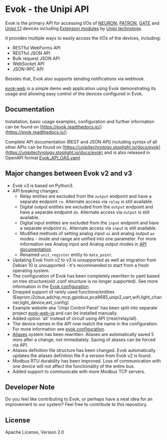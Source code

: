 # Evok - the Unipi API

Evok is the primary API for accessing I/Os of [NEURON], [PATRON], [GATE] and [Unipi 1.1] devices including [Extension modules] by [Unipi technology].

It provides multiple ways to easily access the I/Os of the devices, including:

- RESTful WebForms API
- RESTful JSON API
- Bulk request JSON API
- WebSocket API
- JSON-RPC API

Besides that, Evok also supports sending notifications via webhook.

[evok-web] is a simple demo web application using Evok demonstrating its usage and allowing easy control of the devices configured in Evok.

## Documentation
Installation, basic usage examples, configuration and further information can be found on [https://evok.readthedocs.io/](https://evok.readthedocs.io/)

Complete API documentation (REST and JSON API) including syntax of all other APIs can be found on [https://unipitechnology.stoplight.io/docs/evok](https://unipitechnology.stoplight.io/docs/evok) and is also released in OpenAPI format [Evok_API_OAS.yaml](docs/apis/Evok_API_OAS.yaml?raw=1)

## Major changes between Evok v2 and v3

- Evok v3 is based on Python3.
- API breaking changes:
    - Relay entities are excluded from the `output` endpoint and have a separate endpoint `ro`.  Alternate access via `relay` is still available.
    - Digital output entities are excluded from the `output` endpoint and have a separate endpoint `do`. Alternate access via `output` is still available.
    - Digital input entities are excluded from the `input` endpoint and have a separate endpoint `di`. Alternate access via `input` is still available.
    - Modified methods of setting analog input `ai` and analog output `ao` modes - mode and range are unified into one parameter. For more information see Analog input and Analog output modes in [API documentation](https://unipitechnology.stoplight.io/docs/evok).
    - Renamed `unit_register` entity to `data_point`.
- Updating Evok from v2 to v3 is unsupported as well as migration from Debian 10 is unsupported - it's recommended to start from a fresh operating system.
- The configuration of Evok has been completely rewritten to yaml based on tree structure(old .conf structure is no longer supported). See more information in the [Evok configuration](https://evok.readthedocs.io/en/latest/configs/evok_configuration/).
- Dropped support of rarely used functions/entities (Eeprom,i2cbus,adchip,mcp,gpiobus,pca9685,unipi2,uart,wifi,light_channel,light_device,ext_config)
- Example website aka 'Unipi Control Panel' has been split into separate project [evok-web-jq](https://github.com/UniPiTechnology/evok-web-jq) and can be installed manually.
- Added option 'all' instead of circuit using API (/rest/relay/all).
- The device names in the API now match the name in the configuration. For more information see [evok configuration](https://evok.readthedocs.io/en/latest/configs/evok_configuration/#device-configuration).
- [Aliases](https://evok.readthedocs.io/en/latest/configs/aliases/) system has been rewritten. Aliases are automatically saved 5 mins after a change, not immediately. Saving of aliases can be forced via API.
- Aliases definition file structure has been changed. Evok automatically updates the aliases definition file if a version from Evok v2 is found.
- Modbus RTU durability has been improved. Loss of communication with one device will not affect the functionality of the entire bus.
- Added support to communicate with more Modbus TCP servers.

## Developer Note

Do you feel like contributing to Evok, or perhaps have a neat idea for an improvement to our system? Feel free to contribute to this repository.

## License

Apache License, Version 2.0

[NEURON]:https://www.unipi.technology/products/unipi-neuron-3?categoryId=2
[PATRON]:https://www.unipi.technology/products/unipi-patron-374
[GATE]:https://www.unipi.technology/products/unipi-gate-388
[Unipi 1.1]:https://www.unipi.technology/products/unipi-1-1-1-1-lite-19?categoryId=1
[Evok-web]:https://github.com/UniPiTechnology/evok-web-jq
[Extension modules]:https://www.unipi.technology/products?category=32
[Unipi technology]:https://www.unipi.technology/
